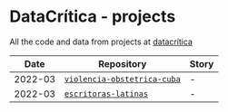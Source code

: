 # DataCrítica - projects

All the code and data from projects at [datacrítica](https://datacritica.org/)


| Date | Repository | Story
| --- | --- | --- |
| 2022-03 | [`violencia-obstetrica-cuba`](https://github.com/DataCritica/violencia-obstetrica-cuba) | - |
| 2022-03 | [`escritoras-latinas`](https://github.com/DataCritica/escritoras-latinas) | - |